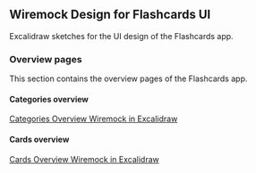 ## Wiremock Design for Flashcards UI

Excalidraw sketches for the UI design of the Flashcards app.

### Overview pages

This section contains the overview pages of the Flashcards app.

#### Categories overview
[Categories Overview Wiremock in Excalidraw](https://excalidraw.com/#json=8q6tI06UBIVsuKY4Yt-uG,QLPctNEjYY5RioPizpnpNA)

#### Cards overview
[Cards Overview Wiremock in Excalidraw](https://excalidraw.com/#json=LUwehQauaSV9Bz3vyioen,anF1csSMiiDYQoWSJQ9Yuw)

